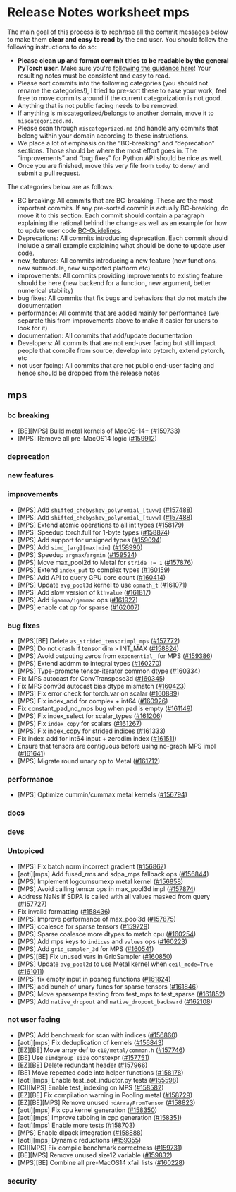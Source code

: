 
# Release Notes worksheet mps

The main goal of this process is to rephrase all the commit messages below to make them **clear and easy to read** by the end user. You should follow the following instructions to do so:

* **Please clean up and format commit titles to be readable by the general PyTorch user.** Make sure you're [following the guidance here](https://docs.google.com/document/d/14OmgGBr1w6gl1VO47GGGdwrIaUNr92DFhQbY_NEk8mQ/edit)! Your resulting notes must be consistent and easy to read.
* Please sort commits into the following categories (you should not rename the categories!), I tried to pre-sort these to ease your work, feel free to move commits around if the current categorization is not good.
* Anything that is not public facing needs to be removed.
* If anything is miscategorized/belongs to another domain, move it to `miscategorized.md`.
* Please scan through `miscategorized.md` and handle any commits that belong within your domain according to these instructions.
* We place a lot of emphasis on the “BC-breaking” and “deprecation” sections. Those should be where the most effort goes in. The “improvements” and “bug fixes” for Python API should be nice as well.
* Once you are finished, move this very file from `todo/` to `done/` and submit a pull request.

The categories below are as follows:

* BC breaking: All commits that are BC-breaking. These are the most important commits. If any pre-sorted commit is actually BC-breaking, do move it to this section. Each commit should contain a paragraph explaining the rational behind the change as well as an example for how to update user code [BC-Guidelines](https://docs.google.com/document/d/14OmgGBr1w6gl1VO47GGGdwrIaUNr92DFhQbY_NEk8mQ/edit#heading=h.a9htwgvvec1m).
* Deprecations: All commits introducing deprecation. Each commit should include a small example explaining what should be done to update user code.
* new_features: All commits introducing a new feature (new functions, new submodule, new supported platform etc)
* improvements: All commits providing improvements to existing feature should be here (new backend for a function, new argument, better numerical stability)
* bug fixes: All commits that fix bugs and behaviors that do not match the documentation
* performance: All commits that are added mainly for performance (we separate this from improvements above to make it easier for users to look for it)
* documentation: All commits that add/update documentation
* Developers: All commits that are not end-user facing but still impact people that compile from source, develop into pytorch, extend pytorch, etc
* not user facing: All commits that are not public end-user facing and hence should be dropped from the release notes

## mps
### bc breaking
- [BE][MPS] Build metal kernels of MacOS-14+ ([#159733](https://github.com/pytorch/pytorch/pull/159733))
- [MPS] Remove all pre-MacOS14 logic ([#159912](https://github.com/pytorch/pytorch/pull/159912))
### deprecation
### new features
### improvements
- [MPS] Add `shifted_chebyshev_polynomial_[tuvw]` ([#157488](https://github.com/pytorch/pytorch/pull/157488))
- [MPS] Add `shifted_chebyshev_polynomial_[tuvw]` ([#157488](https://github.com/pytorch/pytorch/pull/157488))
- [MPS] Extend atomic operations to all int types ([#158179](https://github.com/pytorch/pytorch/pull/158179))
- [MPS] Speedup torch.full for 1-byte types ([#158874](https://github.com/pytorch/pytorch/pull/158874))
- [MPS] Add support for unsigned types ([#159094](https://github.com/pytorch/pytorch/pull/159094))
- [MPS] Add `simd_[arg][max|min]` ([#158990](https://github.com/pytorch/pytorch/pull/158990))
- [MPS] Speedup `argmax`/`argmin` ([#159524](https://github.com/pytorch/pytorch/pull/159524))
- [MPS] Move max_pool2d to Metal for `stride != 1` ([#157876](https://github.com/pytorch/pytorch/pull/157876))
- [MPS] Extend `index_put` to complex types ([#160159](https://github.com/pytorch/pytorch/pull/160159))
- [MPS] Add API to query GPU core count ([#160414](https://github.com/pytorch/pytorch/pull/160414))
- [MPS] Update `avg_pool3d` kernel to use `opmath_t` ([#161071](https://github.com/pytorch/pytorch/pull/161071))
- [MPS] Add slow version of `kthvalue` ([#161817](https://github.com/pytorch/pytorch/pull/161817))
- [MPS] Add `igamma/igammac` ops ([#161927](https://github.com/pytorch/pytorch/pull/161927))
- [MPS] enable cat op for sparse ([#162007](https://github.com/pytorch/pytorch/pull/162007))
### bug fixes
- [MPS][BE] Delete `as_strided_tensorimpl_mps` ([#157772](https://github.com/pytorch/pytorch/pull/157772))
- [MPS] Do not crash if tensor dim > INT_MAX ([#158824](https://github.com/pytorch/pytorch/pull/158824))
- [MPS] Avoid outputing zeros from `exponential_` for MPS ([#159386](https://github.com/pytorch/pytorch/pull/159386))
- [MPS] Extend addmm to integral types ([#160270](https://github.com/pytorch/pytorch/pull/160270))
- [MPS] Type-promote tensor-iterator common dtype ([#160334](https://github.com/pytorch/pytorch/pull/160334))
- Fix MPS autocast for ConvTranspose3d ([#160345](https://github.com/pytorch/pytorch/pull/160345))
- Fix MPS conv3d autocast bias dtype mismatch ([#160423](https://github.com/pytorch/pytorch/pull/160423))
- [MPS] Fix error check for torch.var on scalar ([#160889](https://github.com/pytorch/pytorch/pull/160889))
- [MPS] Fix index_add for complex + int64 ([#160926](https://github.com/pytorch/pytorch/pull/160926))
- Fix constant_pad_nd_mps bug when pad is empty ([#161149](https://github.com/pytorch/pytorch/pull/161149))
- [MPS] Fix index_select for scalar_types ([#161206](https://github.com/pytorch/pytorch/pull/161206))
- [MPS] Fix `index_copy` for scalars ([#161267](https://github.com/pytorch/pytorch/pull/161267))
- [MPS] Fix index_copy for strided indices ([#161333](https://github.com/pytorch/pytorch/pull/161333))
- Fix index_add for int64 input + zerodim index ([#161511](https://github.com/pytorch/pytorch/pull/161511))
- Ensure that tensors are contiguous before using no-graph MPS impl ([#161641](https://github.com/pytorch/pytorch/pull/161641))
- [MPS] Migrate round unary op to Metal ([#161712](https://github.com/pytorch/pytorch/pull/161712))
### performance
- [MPS] Optimize cummin/cummax metal kernels ([#156794](https://github.com/pytorch/pytorch/pull/156794))
### docs
### devs
### Untopiced
- [MPS] Fix batch norm incorrect gradient ([#156867](https://github.com/pytorch/pytorch/pull/156867))
- [aoti][mps] Add fused_rms and sdpa_mps fallback ops ([#156844](https://github.com/pytorch/pytorch/pull/156844))
- [MPS] Implement logcumsumexp metal kernel ([#156858](https://github.com/pytorch/pytorch/pull/156858))
- [MPS] Avoid calling tensor ops in max_pool3d impl ([#157874](https://github.com/pytorch/pytorch/pull/157874))
- Address NaNs if SDPA is called with all values masked from query ([#157727](https://github.com/pytorch/pytorch/pull/157727))
- Fix invalid formatting ([#158436](https://github.com/pytorch/pytorch/pull/158436))
- [MPS] Improve performance of max_pool3d ([#157875](https://github.com/pytorch/pytorch/pull/157875))
- [MPS] coalesce for sparse tensors ([#159729](https://github.com/pytorch/pytorch/pull/159729))
- [MPS] Sparse coalesce more dtypes to match cpu ([#160254](https://github.com/pytorch/pytorch/pull/160254))
- [MPS] Add mps keys to `indices` and `values` ops ([#160223](https://github.com/pytorch/pytorch/pull/160223))
- [MPS] Add `grid_sampler_3d` for MPS ([#160541](https://github.com/pytorch/pytorch/pull/160541))
- [MPS][BE] Fix unused vars in GridSampler ([#160850](https://github.com/pytorch/pytorch/pull/160850))
- [MPS] Update `avg_pool2d` to use Metal kernel when `ceil_mode=True` ([#161011](https://github.com/pytorch/pytorch/pull/161011))
- [MPS] fix empty input in posneg functions ([#161824](https://github.com/pytorch/pytorch/pull/161824))
- [MPS] add bunch of unary funcs for sparse tensors ([#161846](https://github.com/pytorch/pytorch/pull/161846))
- [MPS] Move sparsemps testing from test_mps to test_sparse ([#161852](https://github.com/pytorch/pytorch/pull/161852))
- [MPS] Add `native_dropout` and `native_dropout_backward` ([#162108](https://github.com/pytorch/pytorch/pull/162108))
### not user facing
- [MPS] Add benchmark for scan with indices ([#156860](https://github.com/pytorch/pytorch/pull/156860))
- [aoti][mps] Fix deduplication of kernels ([#156843](https://github.com/pytorch/pytorch/pull/156843))
- [EZ][BE] Move array def to `c10/metal/common.h` ([#157746](https://github.com/pytorch/pytorch/pull/157746))
- [BE] Use `simdgroup_size` constexpr ([#157751](https://github.com/pytorch/pytorch/pull/157751))
- [EZ][BE] Delete redundant header ([#157966](https://github.com/pytorch/pytorch/pull/157966))
- [BE] Move repeated code into helper functions ([#158178](https://github.com/pytorch/pytorch/pull/158178))
- [aoti][mps] Enable test_aot_inductor.py tests ([#155598](https://github.com/pytorch/pytorch/pull/155598))
- [CI][MPS] Enable test_indexing on MPS ([#158582](https://github.com/pytorch/pytorch/pull/158582))
- [EZ][BE] Fix compilation warning in Pooling.metal ([#158729](https://github.com/pytorch/pytorch/pull/158729))
- [EZ][BE][MPS] Remove unused `ndArrayFromTensor` ([#158823](https://github.com/pytorch/pytorch/pull/158823))
- [aoti][mps] Fix cpu kernel generation ([#158350](https://github.com/pytorch/pytorch/pull/158350))
- [aoti][mps] Improve tabbing in cpp generation ([#158351](https://github.com/pytorch/pytorch/pull/158351))
- [aoti][mps] Enable more tests ([#158703](https://github.com/pytorch/pytorch/pull/158703))
- [MPS] Enable dlpack integration ([#158888](https://github.com/pytorch/pytorch/pull/158888))
- [aoti][mps] Dynamic reductions ([#159355](https://github.com/pytorch/pytorch/pull/159355))
- [CI][MPS] Fix compile benchmark correctness ([#159731](https://github.com/pytorch/pytorch/pull/159731))
- [BE][MPS] Remove unused size12 variable ([#159832](https://github.com/pytorch/pytorch/pull/159832))
- [MPS][BE] Combine all pre-MacOS14 xfail lists ([#160228](https://github.com/pytorch/pytorch/pull/160228))
### security
